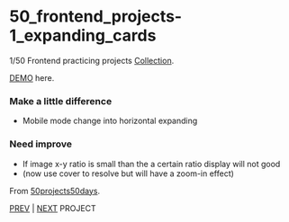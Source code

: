 # 50_frontend_projects-1_expanding_cards

1/50 Frontend practicing projects [Collection](https://github.com/yswnqc/50_frontend_projects-collection).

[DEMO](https://yswnqc.github.io/50_frontend_projects-1_expanding_cards/) here.

### Make a little difference
- Mobile mode change into horizontal expanding

### Need improve
- If image x-y ratio is small than the a certain ratio display will not good
- (now use cover to resolve but will have a zoom-in effect)

From [50projects50days](https://50projects50days.com).

[PREV](https://github.com/yswnqc/50_frontend_projects-23_kinetic_loader) | [NEXT](https://github.com/yswnqc/50_frontend_projects-2_progress_steps) PROJECT
